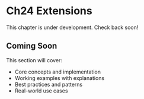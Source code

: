 # Ch24 Extensions

This chapter is under development. Check back soon!

## Coming Soon

This section will cover:
- Core concepts and implementation
- Working examples with explanations
- Best practices and patterns
- Real-world use cases
